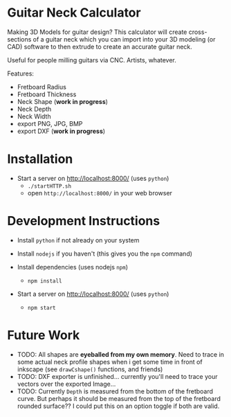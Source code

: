 # Guitar Neck Calculator

Making 3D Models for guitar design?  This calculator will create cross-sections of a guitar neck which you can import into your 3D modeling (or CAD) software to then extrude to create an accurate guitar neck.

Useful for people milling guitars via CNC.  Artists, whatever.

Features:
- Fretboard Radius
- Fretboard Thickness
- Neck Shape  (**work in progress**)
- Neck Depth
- Neck Width
- export PNG, JPG, BMP
- export DXF  (**work in progress**)

# Installation

- Start a server on <http://localhost:8000/>   (uses `python`)
  - `./startHTTP.sh`
  - open `http://localhost:8000/` in your web browser


# Development Instructions
- Install `python` if not already on your system
- Install `nodejs` if you haven't (this gives you the `npm` command)

- Install dependencies   (uses nodejs `npm`)
  - `npm install`

- Start a server on <http://localhost:8000/>   (uses `python`)
  - `npm start`

# Future Work
- TODO: All shapes are **eyeballed from my own memory**.  Need to trace in some actual neck profile shapes when i get some time in front of inkscape (see `drawCshape()` functions, and friends)
- TODO: DXF exporter is unfinished... currently you'll need to trace your vectors over the exported Image...
- TODO: Currently `Depth` is measured from the bottom of the fretboard curve.  But perhaps it should be measured from the top of the fretboard rounded surface??  I could put this on an option toggle if both are valid.


